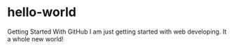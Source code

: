 # hello-world
Getting Started With GitHub
I am just getting started with web developing. It a whole new world! 
